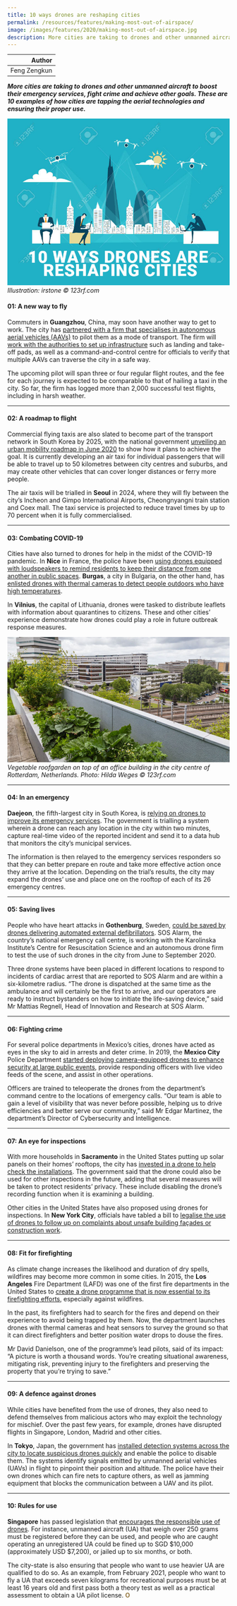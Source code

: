 ```yaml
---
title: 10 ways drones are reshaping cities
permalink: /resources/features/making-most-out-of-airspace/
image: /images/features/2020/making-most-out-of-airspace.jpg
description: More cities are taking to drones and other unmanned aircraft to boost their emergency services, fight crime and achieve other goals. These are 10 examples of how cities are tapping the aerial technologies and ensuring their proper use.
---
```


| Author |
|---:|
| Feng Zengkun |

***More cities are taking to drones and other unmanned aircraft to boost their emergency services, fight crime and achieve other goals. These are 10 examples of how cities are tapping the aerial technologies and ensuring their proper use.***

![Urban farming](/images/features/2020/making-most-out-of-airspace.jpg/)*Illustration: irstone © 123rf.com*

#### **01: A new way to fly**

Commuters in **Guangzhou**, China, may soon have another way to get to work. The city has [partnered with a firm that specialises in autonomous aerial vehicles (AAVs)](https://www.cnbc.com/2019/08/28/chinas-ehang-testing-flights-on-autonomous-passenger-drones.html) to pilot them as a mode of transport. The firm will [work with the authorities to set up infrastructure](https://asiatimes.com/2019/10/guangzhou-testing-small-passenger-drones/) such as landing and take-off pads, as well as a command-and-control centre for officials to verify that multiple AAVs can traverse the city in a safe way. 

The upcoming pilot will span three or four regular flight routes, and the fee for each journey is expected to be comparable to that of hailing a taxi in the city. So far, the firm has logged more than 2,000 successful test flights, including in harsh weather.   

---

#### **02: A roadmap to flight**

Commercial flying taxis are also slated to become part of the transport network in South Korea by 2025, with the national government [unveiling an urban mobility roadmap in June 2020](http://www.koreaherald.com/view.php?ud=20200608000639) to show how it plans to achieve the goal. It is currently developing an air taxi for individual passengers that will be able to travel up to 50 kilometres between city centres and suburbs, and may create other vehicles that can cover longer distances or ferry more people.

The air taxis will be trialled in **Seoul** in 2024, where they will fly between the city’s Incheon and Gimpo International Airports, Cheongnyangni train station and Coex mall. The taxi service is projected to reduce travel times by up to 70 percent when it is fully commercialised.  

---

#### **03: Combating COVID-19**

Cities have also turned to drones for help in the midst of the COVID-19 pandemic. In **Nice** in France, the police have been [using drones equipped with loudspeakers to remind residents to keep their distance from one another in public spaces](https://www.reuters.com/article/us-health-coronavirus-france-drone/on-french-riviera-overhead-police-drone-gives-coronavirus-orders-idUSKBN2171N5). **Burgas**, a city in Bulgaria, on the other hand, has [enlisted drones with thermal cameras to detect people outdoors who have high temperatures](https://www.themayor.eu/en/how-drones-help-cities-during-the-coronavirus-pandemic). 

In **Vilnius**, the capital of Lithuania, drones were tasked to distribute leaflets with information about quarantines to citizens. These and other cities’ experience demonstrate how drones could play a role in future outbreak response measures. 

![Vegetable roofgarden on top of an office building in the citycenter of Rotterdam, Netherlands](/images/features/2020/rotterdam-veg-garden.jpg/)*Vegetable roofgarden on top of an office building in the city centre of Rotterdam, Netherlands. Photo: Hilda Weges © 123rf.com*

---

#### **04: In an emergency**

**Daejeon**, the fifth-largest city in South Korea, is [relying on drones to improve its emergency services](https://www.smartcitiesworld.net/special-reports/special-reports/daejeon-pilots-drones-to-save-golden-time-in-emergencies). The government is trialling a system wherein a drone can reach any location in the city within two minutes, capture real-time video of the reported incident and send it to a data hub that monitors the city’s municipal services.    

The information is then relayed to the emergency services responders so that they can better prepare en route and take more effective action once they arrive at the location. Depending on the trial’s results, the city may expand the drones’ use and place one on the rooftop of each of its 26 emergency centres.

---

#### **05: Saving lives**

People who have heart attacks in **Gothenburg**, Sweden, [could be saved by drones delivering automated external defibrillators](https://www.everdrone.com/news/2020/5/15/autonomous-drones-are-now-delivering-defibrillators-to-80000-residents-in-sweden). SOS Alarm, the country’s national emergency call centre, is working with the Karolinska Institute’s Centre for Resuscitation Science and an autonomous drone firm to test the use of such drones in the city from June to September 2020.

Three drone systems have been placed in different locations to respond to incidents of cardiac arrest that are reported to SOS Alarm and are within a six-kilometre radius. “The drone is dispatched at the same time as the ambulance and will certainly be the first to arrive, and our operators are ready to instruct bystanders on how to initiate the life-saving device,” said Mr Mattias Regnell, Head of Innovation and Research at SOS Alarm.

---

#### **06: Fighting crime**

For several police departments in Mexico’s cities, drones have acted as eyes in the sky to aid in arrests and deter crime. In 2019, the **Mexico City** Police Department [started deploying camera-equipped drones to enhance security at large public events](https://www.theyucatantimes.com/2019/04/mexico-city-police-launch-new-drone-program/), provide responding officers with live video feeds of the scene, and assist in other operations.

Officers are trained to teleoperate the drones from the department’s command centre to the locations of emergency calls. “Our team is able to gain a level of visibility that was never before possible, helping us to drive efficiencies and better serve our community,” said Mr Edgar Martinez, the department’s Director of Cybersecurity and Intelligence.

---

#### **07: An eye for inspections**

With more households in **Sacramento** in the United States putting up solar panels on their homes’ rooftops, the city has [invested in a drone to help check the installations](https://www.cityofsacramento.org/Community-Development/Building/Building-Programs/Drone-Inspection-Program). The government said that the drone could also be used for other inspections in the future, adding that several measures will be taken to protect residents’ privacy. These include disabling the drone’s recording function when it is examining a building. 

Other cities in the United States have also proposed using drones for inspections. In **New York City**, officials have tabled a bill to [legalise the use of drones to follow up on complaints about unsafe building façades or construction work](https://www.dezeen.com/2020/01/06/drone-building-inspection-new-york-city-bill/). 

---

#### **08: Fit for firefighting**

As climate change increases the likelihood and duration of dry spells, wildfires may become more common in some cities. In 2015, the **Los Angeles** Fire Department (LAFD) was one of the first fire departments in the United States to [create a drone programme that is now essential to its firefighting efforts](https://www.kcrw.com/news/shows/kcrw-features/las-fire-department-is-using-drones-to-stop-californias-wildfires), especially against wildfires.  

In the past, its firefighters had to search for the fires and depend on their experience to avoid being trapped by them. Now, the department launches drones with thermal cameras and heat sensors to survey the ground so that it can direct firefighters and better position water drops to douse the fires. 

Mr David Danielson, one of the programme’s lead pilots, said of its impact: “A picture is worth a thousand words. You’re creating situational awareness, mitigating risk, preventing injury to the firefighters and preserving the property that you’re trying to save.” 

---

#### **09: A defence against drones**

While cities have benefited from the use of drones, they also need to defend themselves from malicious actors who may exploit the technology for mischief. Over the past few years, for example, drones have disrupted flights in Singapore, London, Madrid and other cities. 

In **Tokyo**, Japan, the government has [installed detection systems across the city to locate suspicious drones quickly](https://asia.nikkei.com/Spotlight/Tokyo-2020-Olympics/Japan-plans-defenses-against-drones-at-Olympic-venues) and enable the police to disable them. The systems identify signals emitted by unmanned aerial vehicles (UAVs) in flight to pinpoint their position and altitude. The police have their own drones which can fire nets to capture others, as well as jamming equipment that blocks the communication between a UAV and its pilot.

---

#### **10: Rules for use** 

**Singapore** has passed legislation that [encourages the responsible use of drones](https://www.caas.gov.sg/public-passengers/unmanned-aircraft/ua-regulatory-requirements). For instance, unmanned aircraft (UA) that weigh over 250 grams must be registered before they can be used, and people who are caught operating an unregistered UA could be fined up to SGD $10,000 (approximately USD $7,200), or jailed up to six months, or both. 

The city-state is also ensuring that people who want to use heavier UA are qualified to do so. As an example, from February 2021, people who want to fly a UA that exceeds seven kilograms for recreational purposes must be at least 16 years old and first pass both a theory test as well as a practical assessment to obtain a UA pilot license. **<font color="#967942">O</font>**

